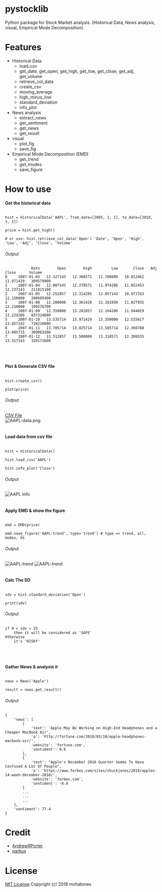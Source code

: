 # pystocklib
Python package for Stock Market analysis. (Historical Data, News analysis, visual, Empirical Mode Decomposition)

# Features
- Historical Data
	- load_csv
	- get_date, get_open, get_high, get_low, get_close, get_adj, get_volume
	- retrieve_col_data
	- create_csv
	- moving_average
	- high_minus_low
	- standard_deviation
	- info_plot
- News analysis
	- extract_news
	- get_sentiment
	- get_news
	- get_result
- visual
	- plot_fig
	- save_fig
- Empirical Mode Decomposition (EMD)
	- get_trend
	- get_modes
	- save_figure

# How to use

#### Get the historical data
```

hist = HistoricalData('AAPL', from_date=[2005, 1, 1], to_date=[2018, 3, 1])

price = hist.get_high()

# or use: hist.retrieve_col_data('Open') 'Date', 'Open', 'High', 'Low', 'Adj', 'Close', 'Volume'

```
###### Output
```
            Date        Open        High         Low       Close   Adj Close      Volume
0     2007-01-03   12.327143   12.368571   11.700000   10.812462   11.971429   309579900
1     2007-01-04   12.007143   12.278571   11.974286   11.052453   12.237143   211815100
2     2007-01-05   12.252857   12.314285   12.057143   10.973743   12.150000   208685400
3     2007-01-08   12.280000   12.361428   12.182858   11.027935   12.210000   199276700
4     2007-01-09   12.350000   13.282857   12.164286   11.944029   13.224286   837324600
5     2007-01-10   13.535714   13.971429   13.350000   12.515617   13.857142   738220000
6     2007-01-11   13.705714   13.825714   13.585714   12.360788   13.685715   360063200
7     2007-01-12   13.512857   13.580000   13.318571   12.208535   13.517143   328172600
```
<br /><br />

#### Plot & Generate CSV file
```

hist.create_csv()

plot(price)

```
###### Output
[CSV File](https://github.com/mohabmes/pystocklib/blob/master/data/AAPL.csv)<br>
![AAPL-data.png](./data/AAPL-data.png)
<br /><br />


#### Load data from csv file
```

hist = HistoricalData()

hist.load_csv('AAPL')

hist.info_plot('Close')

```
###### Output
![AAPL info](./data/AAPL-info.png)
<br /><br />

#### Apply EMD & show the figure
```

emd = EMD(price)

emd.save_figure('AAPL-trend', type='trend') # type => trend, all, modes, ds

```
###### Output
![AAPL-trend](./data/AAPL-trend.png)
![AAPL-trend](./data/AAPL-trend-data.png)
<br /><br />

#### Calc The SD
```

sdv = hist.standard_deviation('Open')

print(sdv)

```
###### Output
```
if 0 < sdv < 25
	then it will be considered as 'SAFE'
Otherwise
	it's 'RISKY'

```
<br /><br />

#### Gather News & analysis it
```

news = News('Apple')

result = news.get_result()

```
###### Output
```
{
	'news': [
		{
			'text': 'Apple May Be Working on High-End Headphones and a Cheaper MacBook Air',
			'a': 'http://fortune.com/2018/03/10/apple-headphones-macbook-air/',
			'website': 'fortune.com',
			'sentiment': 0.6
		},
		{
			'text': "Apple's December 2016 Quarter Seems To Have Confused A Lot Of People",
			'a': 'https://www.forbes.com/sites/chuckjones/2018/apples-14-week-december-2016/',
			'website': 'forbes.com',
			'sentiment': -0.4
		}
		...
		...
		...
	],
	'sentiment': 77.4
}

```

# Credit
- [AndrewRPorter](https://github.com/AndrewRPorter)
- [parkus](https://github.com/parkus)

# License
[MIT License](https://github.com/mohabmes/pystocklib/blob/master/LICENSE) Copyright (c) 2018 mohabmes
